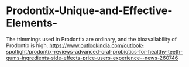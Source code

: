 # Prodontix-Unique-and-Effective-Elements-
The trimmings used in Prodontix are ordinary, and the bioavailability of Prodontix is high. https://www.outlookindia.com/outlook-spotlight/prodontix-reviews-advanced-oral-probiotics-for-healthy-teeth-gums-ingredients-side-effects-price-users-experience--news-260746
